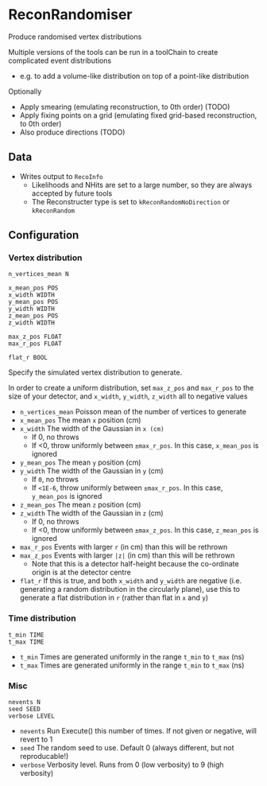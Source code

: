 # ReconRandomiser

Produce randomised vertex distributions

Multiple versions of the tools can be run in a toolChain to create complicated event distributions
* e.g. to add a volume-like distribution on top of a point-like distribution

Optionally
* Apply smearing (emulating reconstruction, to 0th order) (TODO)
* Apply fixing points on a grid (emulating fixed grid-based reconstruction, to 0th order)
* Also produce directions (TODO)

## Data

* Writes output to `RecoInfo`
  * Likelihoods and NHits are set to a large number, so they are always accepted by future tools
  * The Reconstructer type is set to `kReconRandomNoDirection` or `kReconRandom`



## Configuration

### Vertex distribution

```
n_vertices_mean N

x_mean_pos POS
x_width WIDTH
y_mean_pos POS
y_width WIDTH
z_mean_pos POS
z_width WIDTH

max_z_pos FLOAT
max_r_pos FLOAT

flat_r BOOL
```

Specify the simulated vertex distribution to generate.

In order to create a uniform distribution, set `max_z_pos` and `max_r_pos` to the size of your detector, and `x_width`, `y_width`, `z_width` all to negative values
* `n_vertices_mean` Poisson mean of the number of vertices to generate
* `x_mean_pos` The mean `x` position (cm)
* `x_width` The width of the Gaussian in `x (cm)`
  * If 0, no throws
  * If <0, throw uniformly between `±max_r_pos`. In this case, `x_mean_pos` is ignored
* `y_mean_pos` The mean `y` position (cm)
* `y_width` The width of the Gaussian in `y` (cm)
  * If `0`, no throws
  * If `<1E-6`, throw uniformly between `±max_r_pos`. In this case, `y_mean_pos` is ignored
* `z_mean_pos` The mean `z` position (cm)
* `z_width` The width of the Gaussian in `z` (cm)
  * If 0, no throws
  * If <0, throw uniformly between `±max_z_pos`. In this case, `z_mean_pos` is ignored
* `max_r_pos` Events with larger `r` (in cm) than this will be rethrown
* `max_z_pos` Events with larger `|z|` (in cm) than this will be rethrown
  * Note that this is a detector half-height because the co-ordinate origin is at the detector centre
* `flat_r` If this is true, and both `x_width` and `y_width` are negative (i.e. generating a random distribution in the circularly plane), use this to generate a flat distribution in `r` (rather than flat in `x` and `y`)

### Time distribution

```
t_min TIME
t_max TIME
```

* `t_min` Times are generated uniformly in the range `t_min` to `t_max` (ns)
* `t_max` Times are generated uniformly in the range `t_min` to `t_max` (ns)

### Misc

```
nevents N
seed SEED
verbose LEVEL
```

* `nevents` Run Execute() this number of times. If not given or negative, will revert to 1
* `seed` The random seed to use. Default 0 (always different, but not reproducable!)
* `verbose` Verbosity level. Runs from 0 (low verbosity) to 9 (high verbosity)
